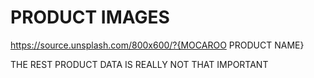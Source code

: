 # PRODUCT IMAGES

https://source.unsplash.com/800x600/?{MOCAROO PRODUCT NAME}

THE REST PRODUCT DATA IS REALLY NOT THAT IMPORTANT
